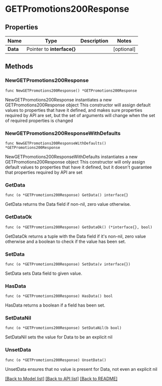 # GETPromotions200Response

## Properties

Name | Type | Description | Notes
------------ | ------------- | ------------- | -------------
**Data** | Pointer to **interface{}** |  | [optional] 

## Methods

### NewGETPromotions200Response

`func NewGETPromotions200Response() *GETPromotions200Response`

NewGETPromotions200Response instantiates a new GETPromotions200Response object
This constructor will assign default values to properties that have it defined,
and makes sure properties required by API are set, but the set of arguments
will change when the set of required properties is changed

### NewGETPromotions200ResponseWithDefaults

`func NewGETPromotions200ResponseWithDefaults() *GETPromotions200Response`

NewGETPromotions200ResponseWithDefaults instantiates a new GETPromotions200Response object
This constructor will only assign default values to properties that have it defined,
but it doesn't guarantee that properties required by API are set

### GetData

`func (o *GETPromotions200Response) GetData() interface{}`

GetData returns the Data field if non-nil, zero value otherwise.

### GetDataOk

`func (o *GETPromotions200Response) GetDataOk() (*interface{}, bool)`

GetDataOk returns a tuple with the Data field if it's non-nil, zero value otherwise
and a boolean to check if the value has been set.

### SetData

`func (o *GETPromotions200Response) SetData(v interface{})`

SetData sets Data field to given value.

### HasData

`func (o *GETPromotions200Response) HasData() bool`

HasData returns a boolean if a field has been set.

### SetDataNil

`func (o *GETPromotions200Response) SetDataNil(b bool)`

 SetDataNil sets the value for Data to be an explicit nil

### UnsetData
`func (o *GETPromotions200Response) UnsetData()`

UnsetData ensures that no value is present for Data, not even an explicit nil

[[Back to Model list]](../README.md#documentation-for-models) [[Back to API list]](../README.md#documentation-for-api-endpoints) [[Back to README]](../README.md)


